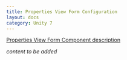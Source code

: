```yaml
---
title: Properties View Form Configuration
layout: docs
category: Unity 7
---
```

[Properties View Form Component description](../components/properties-view-form)

*content to be added*
